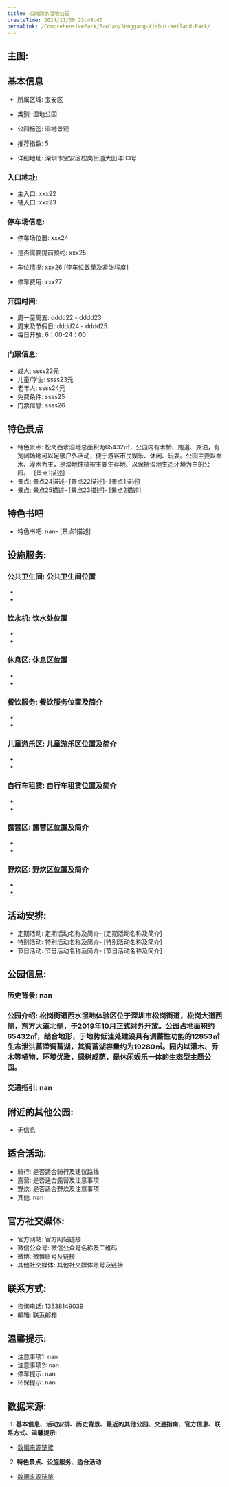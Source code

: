 ```yaml
---
title: 松岗西水湿地公园
createTime: 2024/11/30 23:48:40
permalink: /ComprehensivePark/Bao'an/Songgang-Xishui-Wetland-Park/
---
```


<!-- ## 游玩路径: -->

## 主图:

<ImageCard
image="https://cgj.sz.gov.cn/img/4/4005/4005936/10775195.png"
title= "松岗西水湿地公园"
description= "松岗街道西水湿地体验区位于深圳市松岗街道，松岗大道西侧，东方大道北侧，于2019年10月正式对外开放。公园占地面积约65432㎡，结合地形，于地势低洼处建设具有"
date="2024/11/30"
href="/"
author="深圳公园"
/>

## 基本信息

- 所属区域: 宝安区

- 类别: 湿地公园

- 公园标签: 湿地景观

- 推荐指数: 5

- 详细地址: 深圳市宝安区松岗街道大田洋B3号

### 入口地址:
- 主入口: xxx22
- 辅入口: xxx23
### 停车场信息:
- 停车场位置: xxx24

- 是否需要提前预约: xxx25

- 车位情况: xxx26 [停车位数量及紧张程度]

- 停车费用: xxx27

### 开园时间:
- 周一至周五: dddd22 - dddd23
- 周末及节假日: dddd24 - dddd25
- 每日开放: 6：00-24：00

### 门票信息:
- 成人: ssss22元
- 儿童/学生: ssss23元
- 老年人: ssss24元
- 免费条件: ssss25
- 门票信息: ssss26
## 特色景点
- 特色景点: 松岗西水湿地总面积为65432㎡，公园内有木桥、跑道、湖泊，有宽阔场地可以足够户外活动，便于游客市民娱乐、休闲、玩耍。公园主要以乔木、灌木为主，是湿地性植被主要生存地、以保持湿地生态环境为主的公园。- [景点1描述]
- 景点: 景点24描述- [景点22描述]- [景点1描述]
- 景点: 景点25描述- [景点23描述]- [景点2描述]
## 特色书吧
- 特色书吧: nan- [景点1描述]
## 设施服务:
### 公共卫生间: 公共卫生间位置
- 
- 
### 饮水机: 饮水处位置
- 
- 
### 休息区: 休息区位置
- 
- 
### 餐饮服务: 餐饮服务位置及简介
- 
- 
### 儿童游乐区: 儿童游乐区位置及简介
- 
- 
### 自行车租赁: 自行车租赁位置及简介
- 
- 
### 露营区: 露营区位置及简介
- 
- 
### 野炊区: 野炊区位置及简介

- 
- 
## 活动安排:
- 定期活动: 定期活动名称及简介- [定期活动名称及简介]
- 特别活动: 特别活动名称及简介- [特别活动名称及简介]
- 节日活动: 节日活动名称及简介- [节日活动名称及简介]
## 公园信息:
### 历史背景: nan
### 公园介绍: 松岗街道西水湿地体验区位于深圳市松岗街道，松岗大道西侧，东方大道北侧，于2019年10月正式对外开放。公园占地面积约65432㎡，结合地形，于地势低洼处建设具有调蓄性功能的12853㎡生态泄洪蓄涝调蓄湖，其调蓄湖容量约为19280㎡。园内以灌木、乔木等植物，环境优雅，绿树成荫，是休闲娱乐一体的生态型主题公园。
### 交通指引: nan

## 附近的其他公园:
- 无信息

## 适合活动:
- 骑行: 是否适合骑行及建议路线
- 露营: 是否适合露营及注意事项
- 野炊: 是否适合野炊及注意事项
- 其他: nan

## 官方社交媒体:
- 官方网站: 官方网站链接
- 微信公众号: 微信公众号名称及二维码
- 微博: 微博账号及链接
- 其他社交媒体: 其他社交媒体账号及链接

## 联系方式:
- 咨询电话: 13538149039
- 邮箱: 联系邮箱

## 温馨提示:
- 注意事项1: nan
- 注意事项2: nan
- 停车提示: nan
- 环保提示: nan

## 数据来源:
-1. **基本信息、活动安排、历史背景、最近的其他公园、交通指南、官方信息、联系方式、温馨提示**:
- [数据来源链接](https://cgj.sz.gov.cn/xsmh/gysz/csgy/content/post_10775195.html)

-2. **特色景点、设施服务、适合活动**:
- [数据来源链接](https://cgj.sz.gov.cn/xsmh/gysz/csgy/content/post_10775195.html)

